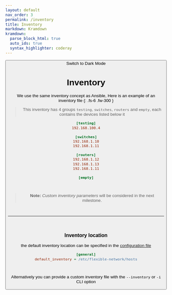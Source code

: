 ```yaml
---
layout: default
nav_order: 3
permalink: /inventory
title: Inventory
markdown: Kramdown
kramdown:
  parse_block_html: true
  auto_ids: true
  syntax_highlighter: coderay
---
```


<button class="btn js-toggle-dark-mode">Switch to Dark Mode

<script>
const toggleDarkMode = document.querySelector('.js-toggle-dark-mode');

jtd.addEvent(toggleDarkMode, 'click', function(){
  if (jtd.getTheme() === 'dark') {
    jtd.setTheme('light');
    toggleDarkMode.textContent = 'Switch to Dark Mode';
  } else {
    jtd.setTheme('dark');
    toggleDarkMode.textContent = 'Switch to Light Mode';
  }
});
</script>

# Inventory

We use the same inventory concept as Ansible, Here is an example of an inventory file
{: .fs-6 .fw-300 }


> This inventory has 4 groups `testing`, `switches`, `routers` and `empty`, each contains the devices listed below it

```ini
[testing]
192.168.100.4

[switches]
192.168.1.10
192.168.1.11

[routers]
192.168.1.12
192.168.1.13
192.168.1.11

[empty]
```

<br>

> **Note:** _Custom inventory parameters_ will be considered in the next milestone.


<br>

---

<br>


### Inventory location

the default inventory location can be specified in the [configuration file](config_file.md#sample_config_file)

```ini
[general]
default_inventory = /etc/flexible-network/hosts
```


<br>

Alternatively you can provide a custom inventory file with the `--inventory` or `-i` CLI option




